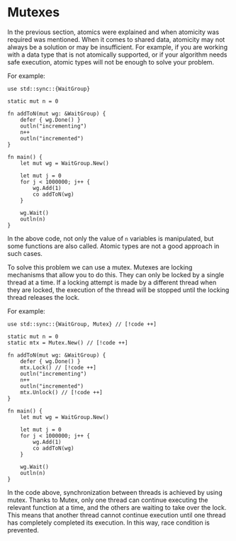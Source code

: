 # Mutexes

In the previous section, atomics were explained and when atomicity was required was mentioned. When it comes to shared data, atomicity may not always be a solution or may be insufficient. For example, if you are working with a data type that is not atomically supported, or if your algorithm needs safe execution, atomic types will not be enough to solve your problem.

For example:
```jule
use std::sync::{WaitGroup}

static mut n = 0

fn addToN(mut wg: &WaitGroup) {
    defer { wg.Done() }
    outln("incrementing")
    n++
    outln("incremented")
}

fn main() {
    let mut wg = WaitGroup.New()

    let mut j = 0
    for j < 1000000; j++ {
        wg.Add(1)
        co addToN(wg)
    }

    wg.Wait()
    outln(n)
}
```

In the above code, not only the value of `n` variables is manipulated, but some functions are also called. Atomic types are not a good approach in such cases.

To solve this problem we can use a mutex. Mutexes are locking mechanisms that allow you to do this. They can only be locked by a single thread at a time. If a locking attempt is made by a different thread when they are locked, the execution of the thread will be stopped until the locking thread releases the lock.

For example:

```jule
use std::sync::{WaitGroup, Mutex} // [!code ++]

static mut n = 0
static mtx = Mutex.New() // [!code ++]

fn addToN(mut wg: &WaitGroup) {
    defer { wg.Done() }
    mtx.Lock() // [!code ++]
    outln("incrementing")
    n++
    outln("incremented")
    mtx.Unlock() // [!code ++]
}

fn main() {
    let mut wg = WaitGroup.New()

    let mut j = 0
    for j < 1000000; j++ {
        wg.Add(1)
        co addToN(wg)
    }

    wg.Wait()
    outln(n)
}
```

In the code above, synchronization between threads is achieved by using mutex. Thanks to Mutex, only one thread can continue executing the relevant function at a time, and the others are waiting to take over the lock. This means that another thread cannot continue execution until one thread has completely completed its execution. In this way, race condition is prevented.

